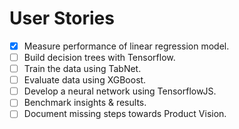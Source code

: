 # User Stories

- [X] Measure performance of linear regression model.
- [ ] Build decision trees with Tensorflow.
- [ ] Train the data using TabNet.
- [ ] Evaluate data using XGBoost.
- [ ] Develop a neural network using TensorflowJS.
- [ ] Benchmark insights & results.
- [ ] Document missing steps towards Product Vision.
